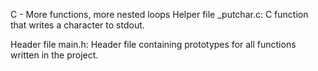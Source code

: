 C - More functions, more nested loops
Helper file
_putchar.c: C function that writes a character to stdout.

Header file
main.h: Header file containing prototypes for all functions written in the project. 


